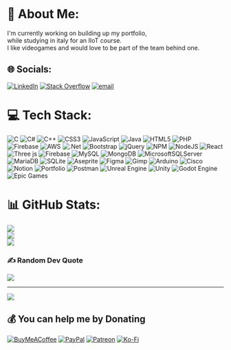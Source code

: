 # 💫 About Me:
I'm currently working on building up my portfolio,<br>while studying in italy for an IIoT course.<br>I like videogames and would love to be part of the team behind one.<br>


## 🌐 Socials:
[![LinkedIn](https://img.shields.io/badge/LinkedIn-%230077B5.svg?logo=linkedin&logoColor=white)](https://www.linkedin.com/in/andrea-biancheri-696660246) [![Stack Overflow](https://img.shields.io/badge/-Stackoverflow-FE7A16?logo=stack-overflow&logoColor=white)]([https://meta.stackoverflow.com/users/29533282/andrea-biancheri]) [![email](https://img.shields.io/badge/Email-D14836?logo=gmail&logoColor=white)](mailto:andrea.biancheri.13-1@accademiadigitaleliguria.it) 

# 💻 Tech Stack:
![C](https://img.shields.io/badge/c-%2300599C.svg?style=flat&logo=c&logoColor=white) ![C#](https://img.shields.io/badge/c%23-%23239120.svg?style=flat&logo=csharp&logoColor=white) ![C++](https://img.shields.io/badge/c++-%2300599C.svg?style=flat&logo=c%2B%2B&logoColor=white) ![CSS3](https://img.shields.io/badge/css3-%231572B6.svg?style=flat&logo=css3&logoColor=white) ![JavaScript](https://img.shields.io/badge/javascript-%23323330.svg?style=flat&logo=javascript&logoColor=%23F7DF1E) ![Java](https://img.shields.io/badge/java-%23ED8B00.svg?style=flat&logo=openjdk&logoColor=white) ![HTML5](https://img.shields.io/badge/html5-%23E34F26.svg?style=flat&logo=html5&logoColor=white) ![PHP](https://img.shields.io/badge/php-%23777BB4.svg?style=flat&logo=php&logoColor=white) ![Firebase](https://img.shields.io/badge/firebase-%23039BE5.svg?style=flat&logo=firebase) ![AWS](https://img.shields.io/badge/AWS-%23FF9900.svg?style=flat&logo=amazon-aws&logoColor=white) ![.Net](https://img.shields.io/badge/.NET-5C2D91?style=flat&logo=.net&logoColor=white) ![Bootstrap](https://img.shields.io/badge/bootstrap-%238511FA.svg?style=flat&logo=bootstrap&logoColor=white) ![jQuery](https://img.shields.io/badge/jquery-%230769AD.svg?style=flat&logo=jquery&logoColor=white) ![NPM](https://img.shields.io/badge/NPM-%23CB3837.svg?style=flat&logo=npm&logoColor=white) ![NodeJS](https://img.shields.io/badge/node.js-6DA55F?style=flat&logo=node.js&logoColor=white) ![React](https://img.shields.io/badge/react-%2320232a.svg?style=flat&logo=react&logoColor=%2361DAFB) ![Three js](https://img.shields.io/badge/threejs-black?style=flat&logo=three.js&logoColor=white) ![Firebase](https://img.shields.io/badge/firebase-a08021?style=flat&logo=firebase&logoColor=ffcd34) ![MySQL](https://img.shields.io/badge/mysql-4479A1.svg?style=flat&logo=mysql&logoColor=white) ![MongoDB](https://img.shields.io/badge/MongoDB-%234ea94b.svg?style=flat&logo=mongodb&logoColor=white) ![MicrosoftSQLServer](https://img.shields.io/badge/Microsoft%20SQL%20Server-CC2927?style=flat&logo=microsoft%20sql%20server&logoColor=white) ![MariaDB](https://img.shields.io/badge/MariaDB-003545?style=flat&logo=mariadb&logoColor=white) ![SQLite](https://img.shields.io/badge/sqlite-%2307405e.svg?style=flat&logo=sqlite&logoColor=white) ![Aseprite](https://img.shields.io/badge/Aseprite-FFFFFF?style=flat&logo=Aseprite&logoColor=#7D929E) ![Figma](https://img.shields.io/badge/figma-%23F24E1E.svg?style=flat&logo=figma&logoColor=white) ![Gimp](https://img.shields.io/badge/Gimp-657D8B?style=flat&logo=gimp&logoColor=FFFFFF) ![Arduino](https://img.shields.io/badge/-Arduino-00979D?style=flat&logo=Arduino&logoColor=white) ![Cisco](https://img.shields.io/badge/cisco-%23049fd9.svg?style=flat&logo=cisco&logoColor=black) ![Notion](https://img.shields.io/badge/Notion-%23000000.svg?style=flat&logo=notion&logoColor=white) ![Portfolio](https://img.shields.io/badge/Portfolio-%23000000.svg?style=flat&logo=firefox&logoColor=#FF7139) ![Postman](https://img.shields.io/badge/Postman-FF6C37?style=flat&logo=postman&logoColor=white) ![Unreal Engine](https://img.shields.io/badge/unrealengine-%23313131.svg?style=flat&logo=unrealengine&logoColor=white) ![Unity](https://img.shields.io/badge/unity-%23000000.svg?style=flat&logo=unity&logoColor=white) ![Godot Engine](https://img.shields.io/badge/GODOT-%23FFFFFF.svg?style=flat&logo=godot-engine) ![Epic Games](https://img.shields.io/badge/epicgames-%23313131.svg?style=flat&logo=epicgames&logoColor=white)
# 📊 GitHub Stats:
![](https://github-readme-stats.vercel.app/api?username=AndreaBiancheri-13-1&theme=synthwave&hide_border=false&include_all_commits=false&count_private=false)<br/>
![](https://github-readme-streak-stats.herokuapp.com/?user=AndreaBiancheri-13-1&theme=synthwave&hide_border=false)<br/>
![](https://github-readme-stats.vercel.app/api/top-langs/?username=AndreaBiancheri-13-1&theme=synthwave&hide_border=false&include_all_commits=false&count_private=false&layout=compact)

### ✍️ Random Dev Quote
![](https://quotes-github-readme.vercel.app/api?type=horizontal&theme=radical)

---
[![](https://visitcount.itsvg.in/api?id=AndreaBiancheri-13-1&icon=0&color=0)](https://visitcount.itsvg.in)

  ## 💰 You can help me by Donating
  [![BuyMeACoffee](https://img.shields.io/badge/Buy%20Me%20a%20Coffee-ffdd00?style=for-the-badge&logo=buy-me-a-coffee&logoColor=black)](https://buymeacoffee.com/andreabiancheri) [![PayPal](https://img.shields.io/badge/PayPal-00457C?style=for-the-badge&logo=paypal&logoColor=white)](https://paypal.me/AndreaBiancheri2001) [![Patreon](https://img.shields.io/badge/Patreon-F96854?style=for-the-badge&logo=patreon&logoColor=white)](https://patreon.com/Andrea2001) [![Ko-Fi](https://img.shields.io/badge/Ko--fi-F16061?style=for-the-badge&logo=ko-fi&logoColor=white)](https://ko-fi.com/andreabiancheri) 

  
<!-- Proudly created with GPRM ( https://gprm.itsvg.in ) -->
